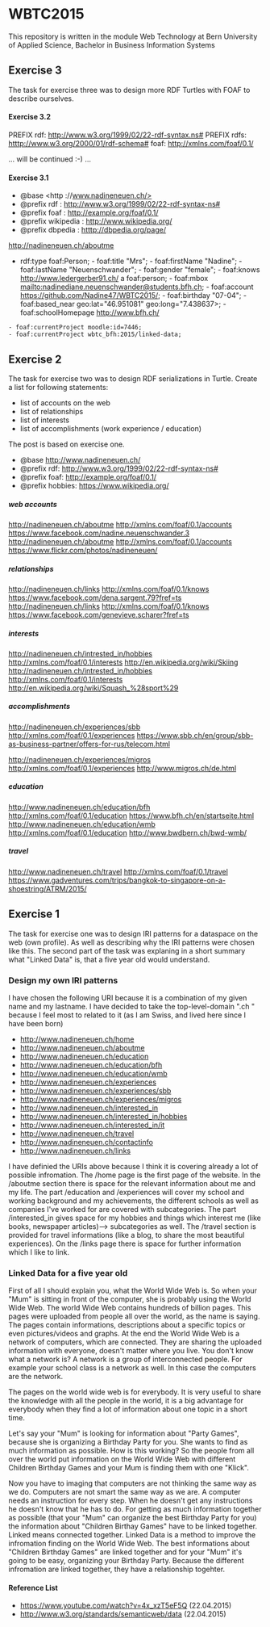# WBTC2015
This repository is written in the module Web Technology at Bern University of Applied Science, Bachelor in Business Information Systems 

## Exercise 3
The task for exercise three was to design more RDF Turtles with FOAF to describe ourselves.

#### Exercise 3.2 
PREFIX rdf: <http://www.w3.org/1999/02/22-rdf-syntax.ns#>
PREFIX rdfs: <htttp://www.w3.org/2000/01/rdf-schema#>
foaf: <http://xmlns.com/foaf/0.1/>

... will be continued :-) ... 


#### Exercise 3.1 

- @base <http ://www.nadineneuen.ch/>
- @prefix rdf : <http://www.w3.org/1999/02/22-rdf-syntax-ns#>
- @prefix foaf : <http://example.org/foaf/0.1/>
- @prefix wikipedia : <http://www.wikipedia.org/>
- @prefix dbpedia : <htttp://dbpedia.org/page/>

<http://nadineneuen.ch/aboutme>
   - rdf:type foaf:Person;
    - foaf:title "Mrs";
    - foaf:firstName "Nadine";
    - foaf:lastName "Neuenschwander";
    - foaf:gender "female";
    - foaf:knows <http://www.ledergerber91.ch/> a foaf:person; 
    - foaf:mbox <mailto:nadinediane.neuenschwander@students.bfh.ch>;
    - foaf:account <https://github.com/Nadine47/WBTC2015/>;
    - foaf:birthday "07-04";
    - foaf:based_near geo:lat="46.951081" geo:long="7.438637>;
    - foaf:schoolHomepage <http://www.bfh.ch/>
    
    - foaf:currentProject moodle:id=7446; 
    - foaf:currentProject wbtc_bfh:2015/linked-data;

## Exercise 2
The task for exercise two was to design RDF serializations in Turtle. 
Create a list for following statements: 
- list of accounts on the web 
- list of relationships 
- list of interests 
- list of accomplishments (work experience / education)
 
The post is based on exercise one. 

- @base <http://www.nadineneuen.ch/>
- @prefix rdf: <http://www.w3.org/1999/02/22-rdf-syntax-ns#>
- @prefix foaf: <http://example.org/foaf/0.1/>
- @prefix hobbies: <https://www.wikipedia.org/>

##### web accounts
<http://nadineneuen.ch/aboutme> <http://xmlns.com/foaf/0.1/accounts> <https://www.facebook.com/nadine.neuenschwander.3>
<http://nadineneuen.ch/aboutme> <http://xmlns.com/foaf/0.1/accounts> <https://www.flickr.com/photos/nadineneuen/>


##### relationships
<http://nadineneuen.ch/links> <http://xmlns.com/foaf/0.1/knows> <https://www.facebook.com/dena.sargent.79?fref=ts>
<http://nadineneuen.ch/links> <http://xmlns.com/foaf/0.1/knows> <https://www.facebook.com/genevieve.scharer?fref=ts>

##### interests
<http://nadineneuen.ch/intrested_in/hobbies> <http://xmlns.com/foaf/0.1/interests> <http://en.wikipedia.org/wiki/Skiing>
<http://nadineneuen.ch/intrested_in/hobbies> <http://xmlns.com/foaf/0.1/interests> <http://en.wikipedia.org/wiki/Squash_%28sport%29>

##### accomplishments 
<http://nadineneuen.ch/experiences/sbb> <http://xmlns.com/foaf/0.1/experiences> <https://www.sbb.ch/en/group/sbb-as-business-partner/offers-for-rus/telecom.html>

<http://nadineneuen.ch/experiences/migros> <http://xmlns.com/foaf/0.1/experiences> <http://www.migros.ch/de.html>

##### education 
<http://www.nadineneuen.ch/education/bfh> <http://xmlns.com/foaf/0.1/education> <https://www.bfh.ch/en/startseite.html>
<http://www.nadineneuen.ch/education/wmb> <http://xmlns.com/foaf/0.1/education> <http://www.bwdbern.ch/bwd-wmb/>

##### travel 
<http://www.nadineneuen.ch/travel> <http://xmlns.com/foaf/0.1/travel> <https://www.gadventures.com/trips/bangkok-to-singapore-on-a-shoestring/ATRM/2015/>

## Exercise 1 

The task for exercise one was to design IRI patterns for a dataspace on the web (own profile). As well as describing why the IRI patterns were chosen like this. The second part of the task was explaning in a short summary what "Linked Data" is, that a five year old would understand.

### Design my own IRI patterns

I have chosen the following URI because it is a combination of my given name and my lastname. I have decided to take the top-level-domain ".ch " because I feel most to related to it (as I am Swiss, and lived here since I have been born)

- http://www.nadineneuen.ch/home
- http://www.nadineneuen.ch/aboutme
- http://www.nadineneuen.ch/education
- http://www.nadineneuen.ch/education/bfh
- http://www.nadineneuen.ch/education/wmb
- http://www.nadineneuen.ch/experiences
- http://www.nadineneuen.ch/experiences/sbb
- http://www.nadineneuen.ch/experiences/migros
- http://www.nadineneuen.ch/interested_in
- http://www.nadineneuen.ch/interested_in/hobbies
- http://www.nadineneuen.ch/interested_in/it
- http://www.nadineneuen.ch/travel
- http://www.nadineneuen.ch/contactinfo
- http://www.nadineneuen.ch/links

I have definied the URIs above because I think it is covering already a lot of possible infromation. The /home page is the first page of the website. In the /aboutme section there is space for the relevant information about me and my life. The part /education and /experiences will cover my school and working background and my achievements, the different schools as well as companies I've worked for are covered with subcategories. The part /interested_in gives space for my hobbies and things which interest me (like books, newspaper articles)--> subcategories as well. The /travel section is provided for travel informations (like a blog, to share the most beautiful experiences). On the /links page there is space for further information which I like to link.


### Linked Data for a five year old

First of all I should explain you, what the World Wide Web is. So when your "Mum" is sitting in front of the computer, she is probably using the World Wide Web. The world Wide Web contains hundreds of billion pages. This pages were uploaded from people all over the world, as the name is saying. The pages contain informations, descriptions about a specific topics or even pictures/videos and graphs. At the end the World Wide Web is a network of computers, which are connected. They are sharing the uploaded information with everyone, doesn't matter where you live. You don't know what a network is? A network is a group of interconnected people. For example your school class is a network as well. In this case the computers are the network.

The pages on the world wide web is for everybody. It is very useful to share the knowledge with all the people in the world, it is a big advantage for everybody when they find a lot of information about one topic in a short time.

Let's say your "Mum" is looking for information about "Party Games", because she is organizing a Birthday Party for you. She wants to find as much information as possible. How is this working? So the people from all over the world put information on the World Wide Web with different Children Birthday Games and your Mum is finding them with one "Klick".

Now you have to imaging that computers are not thinking the same way as we do. Computers are not smart the same way as we are. A computer needs an instruction for every step. When he doesn't get any instructions he doesn't know that he has to do. For getting as much information together as possible (that your "Mum" can organize the best Birthday Party for you) the information about "Children Birthay Games" have to be linked together. Linked means connected together. Linked Data is a method to improve the infromation finding on the World Wide Web. The best informations about "Children Birthday Games" are linked together and for your "Mum" it's going to be easy, organizing your Birthday Party. Because the different infromation are linked together, they have a relationship togehter.

#### Reference List
- https://www.youtube.com/watch?v=4x_xzT5eF5Q (22.04.2015)
- http://www.w3.org/standards/semanticweb/data (22.04.2015) 


